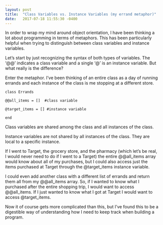 ```yaml
---
layout: post
title:  "Class Variables vs. Instance Variables (my errand metaphor)"
date:   2017-07-18 11:55:30 -0400
---
```



In order to wrap my mind around object orientation, I have been thinking a lot about programming in terms of metaphors. This has been particularly helpful when trying to distinguish between class variables and instance variables.

Let’s start by just recognizing the syntax of both types of variables. The ‘@@’ indicates a class variable and a single ‘@’ is an instance variable. But what really is the difference?

Enter the metaphor. I’ve been thinking of an entire class as a day of running errands and each instance of the class is me stopping at a different store. 

```
class Errands 

@@all_items = []  #class variable 

@target_items = [] #instance variable 

end 

```

Class variables are shared among the class and all instances of the class.

Instance variables are not shared by all instances of the class. They are local to a specific instance. 

If I went to Target, the grocery store, and the pharmacy (which let’s be real, I would never need to do if I went to a Target) the entire @@all_items array would know about all of my purchases, but I could also access just the items purchased at Target through the @target_items instance variable. 

I could even add another class with a different list of errands and return them all from my @@all_items array. 
So, if I wanted to know what I purchased after the entire shopping trip, I would want to access @@all_items.  If I just wanted to know what I got at Target I would want to access @target_items. 

Now it of course gets more complicated than this, but I’ve found this to be a digestible way of understanding how I need to keep track when building a program. 

